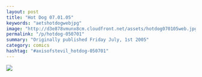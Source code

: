 ```yaml
---
layout: post
title: "Hot Dog 07.01.05"
keywords: "aetshotdogwebjpg"
image: "http://d3e878vmunx8cm.cloudfront.net/assets/hotdog070105web.jpg"
permalink: "/p/hotdog-050701"
summary: "Originally published Friday July, 1st 2005"
category: comics
hashtag: "#axisofstevil_hotdog-050701"
---
```


![](http://d3e878vmunx8cm.cloudfront.net/assets/hotdog070105web.jpg)

